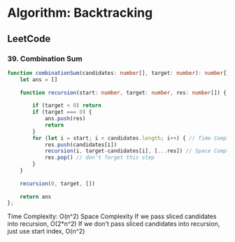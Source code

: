 # Algorithm: Backtracking 



## LeetCode 
### 39. Combination Sum
```ts 
function combinationSum(candidates: number[], target: number): number[][] {
    let ans = []
    
    function recursion(start: number, target: number, res: number[]) { // Time Complexity n 
        
        if (target < 0) return 
        if (target === 0) {
            ans.push(res)
            return 
        }
        for (let i = start; i < candidates.length; i++) { // Time Complexity n 
            res.push(candidates[i])
            recursion(i, target-candidates[i], [...res]) // Space Complexity n
            res.pop() // don't forget this step 
        }
    }
    
    recursion(0, target, [])
    
    return ans 
};
```
Time Complexity: O(n^2)
Space Complexity 
If we pass sliced candidates into recursion, O(2*n^2)
If we don't pass sliced candidates into recursion, just use start index, O(n^2) 
